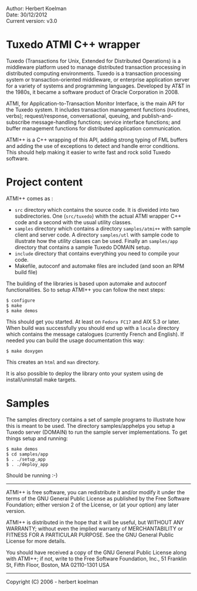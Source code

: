 Author: Herbert Koelman  
Date: 30/12/2012  
Current version: v3.0
 
Tuxedo ATMI C++ wrapper
============

Tuxedo (Transactions for Unix, Extended for Distributed Operations) is a middleware platform used to manage distributed transaction processing in distributed computing environments. Tuxedo is a transaction processing system or transaction-oriented middleware, or enterprise application server for a variety of systems and programming languages. Developed by AT&T in the 1980s, it became a software product of Oracle Corporation in 2008.

ATMI, for Application-to-Transaction Monitor Interface, is the main API for the Tuxedo system. It includes transaction management functions (routines, verbs); request/response, conversational, queuing, and publish-and-subscribe message-handling functions; service interface functions; and buffer management functions for distributed application communication.

ATMI++ is a C++ wrapping of this API, adding strong typing of FML buffers and adding the use of exceptions to detect and handle error conditions. This should help making it easier to write fast and rock solid Tuxedo software.

Project content
============

ATMI++ comes as :
* ```src``` directory which contains the source code. It is diveided into two subdirectories. One (```src/tuxedo```) whith the actual ATMI wrapper C++ code and a second with the usual utility classes.
* ```samples``` directory which contains a directory ```samples/atmi++``` with sample client and server code. A directory ```samples/utl``` with sample code to illustrate how the utility classes can be used. Finally an ```samples/app``` directory that contains a sample Tuxedo DOMAIN setup.
* ```include``` directory that contains everything you need to compile your code.
* Makefile, autoconf and automake files are included (and soon an RPM build file)

The building of the libraries is based upon automake and autoconf functionalities. So to setup ATMI++ you can follow the next steps:
```
$ configure
$ make
$ make demos
```

This should get you started. At least on ```Fedora FC17``` and AIX 5.3 or later. When build was successfully you should end up with a ```locale``` directory which contains the message catalogues (currently French and English). If needed you can build the usage documentation this way:
```
$ make doxygen
```

This creates an ```html``` and ```man``` directory.

It is also possible to deploy the library onto your system using de install/uninstall make targets.

Samples
===========

The samples directory contains a set of sample programs to illustrate how this is meant to be used. The directory samples/apphelps you setup a Tuxedo server (DOMAIN) to run the sample server implementations. To get things setup and running:
```
$ make demos
$ cd samples/app
$ . ./setup_app
$ . ./deploy_app
```

Should be running :-)

-------------------------------------------------------------------

 ATMI++ is free software, you can redistribute it and/or modify
 it under the terms of the GNU General Public License as published by
 the Free Software Foundation; either version 2 of the License, or
 (at your option) any later version.

 ATMI++ is distributed in the hope that it will be useful,
 but WITHOUT ANY WARRANTY; without even the implied warranty of
 MERCHANTABILITY or FITNESS FOR A PARTICULAR PURPOSE.  See the
 GNU General Public License for more details.

 You should have received a copy of the GNU General Public License
 along with ATMI++; if not, write to the Free Software
 Foundation, Inc., 51 Franklin St, Fifth Floor,
 Boston, MA  02110-1301  USA

-------------------------------------------------------------------
Copyright (C) 2006 - herbert koelman

